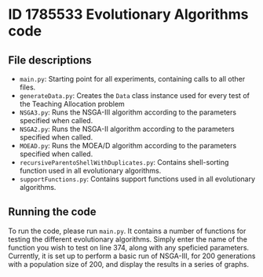 # ID 1785533 Evolutionary Algorithms code
## File descriptions
- `main.py`: Starting point for all experiments, containing calls to all other files.
- `generateData.py`: Creates the `Data` class instance used for every test of the Teaching Allocation problem
- `NSGA3.py`: Runs the NSGA-III algorithm according to the parameters specified when called. 
- `NSGA2.py`: Runs the NSGA-II algorithm according to the parameters specified when called. 
- `MOEAD.py`: Runs the MOEA/D algorithm according to the parameters specified when called. 
- `recursiveParentoShellWithDuplicates.py`: Contains shell-sorting function used in all evolutionary algorithms.
- `supportFunctions.py`: Contains support functions used in all evolutionary algorithms.
## Running the code
To run the code, please run `main.py`. It contains a number of functions for testing the different evolutionary algorithms. Simply enter the name of the function you wish to test on line 374, along with any speficied parameters. Currently, it is set up to perform a basic run of NSGA-III, for 200 generations with a population size of 200, and display the results in a series of graphs.

